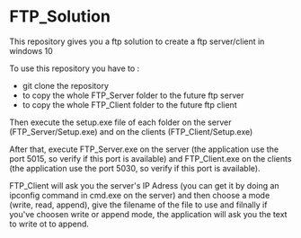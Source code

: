 # FTP_Solution
This repository gives you a ftp solution to create a ftp server/client in windows 10

To use this repository you have to :
- git clone the repository
- to copy the whole FTP_Server folder to the future ftp server
- to copy the whole FTP_Client folder to the future ftp client

Then execute the setup.exe file of each folder on the server (FTP_Server/Setup.exe) and on the clients (FTP_Client/Setup.exe)

After that, execute FTP_Server.exe on the server (the application use the port 5015, so verify if this port is available) and
FTP_Client.exe on the clients (the application use the port 5030, so verify if this port is available).

FTP_Client will ask you the server's IP Adress (you can get it by doing an ipconfig command in cmd.exe on the server) and then
choose a mode (write, read, append), give the filename of the file to use and filnally if you've choosen write or append mode,
the application will ask you the text to write ot to append.
